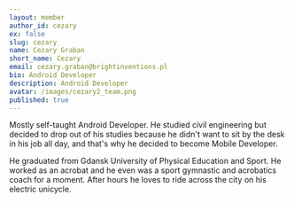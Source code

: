 ```yaml
---
layout: member
author_id: cezary
ex: false
slug: cezary
name: Cezary Graban
short_name: Cezary
email: cezary.graban@brightinventions.pl
bio: Android Developer
description: Android Developer
avatar: /images/cezary2_team.png
published: true
---
```

Mostly self-taught Android Developer. He studied civil engineering but decided to drop out of his studies because he didn't want to sit by the desk in his job all day, and that's why he decided to become Mobile Developer. 



He graduated from Gdansk University of Physical Education and Sport. He worked as an acrobat and he even was a sport gymnastic and acrobatics coach for a moment. After hours he loves to ride across the city on his electric unicycle.